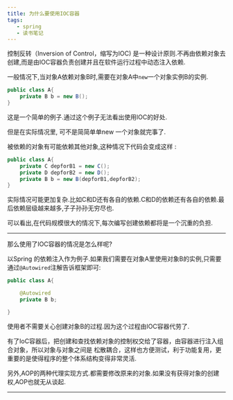 ```yaml
---
title: 为什么要使用IOC容器
tags: 
   - spring
   - 读书笔记
---
```



控制反转（Inversion of Control，缩写为IOC) 是一种设计原则.不再由依赖对象去创建,而是由IOC容器负责创建并且在软件运行过程中动态注入依赖.


一般情况下,当对象A依赖对象B时,需要在对象A中`new`一个对象实例B的实例.

```java
public class A{
    private B b = new B();
}
```

这是一个简单的例子.通过这个例子无法看出使用IOC的好处.

但是在实际情况里, 可不是简简单单new 一个对象就完事了.

被依赖的对象有可能依赖其他对象,这种情况下代码会变成这样 : 


```java
public class A{
    private C depforB1 = new C();
    private D depforB2 = new D();
    private B b = new B(depforB1,depforB2);
}
```

实际情况可能更加复杂.比如C和D还有各自的依赖.C和D的依赖还有各自的依赖.最后依赖层级越来越多,子子孙孙无穷尽也.

可以看出,在代码规模很大的情况下,每次编写创建依赖都将是一个沉重的负担.

------

那么使用了IOC容器的情况是怎么样呢?

以Spring 的依赖注入作为例子.如果我们需要在对象A里使用对象B的实例,只需要通过`@Autowired`注解告诉框架即可:

```java
public class A{

    @Autowired
    private B b;

}
```

使用者不需要关心创建对象B的过程.因为这个过程由IOC容器代劳了.

有了IoC容器后，把创建和查找依赖对象的控制权交给了容器，由容器进行注入组合对象，所以对象与对象之间是 松散耦合，这样也方便测试，利于功能复用，更重要的是使得程序的整个体系结构变得非常灵活.

另外,AOP的两种代理实现方式.都需要修改原来的对象.如果没有获得对象的创建权,AOP也就无从谈起.

-----------


